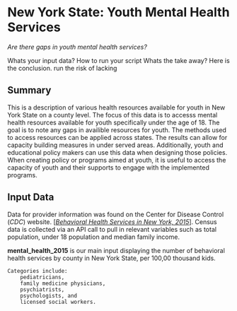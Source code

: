 # **New York State: Youth Mental Health Services**
*Are there gaps in youth mental health services?*


Whats your input data? 
How to run your script
Whats the take away? Here is the conclusion. run the risk of lacking 

## Summary

This is a description of various health resources available for youth in New York State on a county level. The focus of this data is to accesss mental health resources available for youth specifically under the age of 18. The goal is to note any gaps in availible resources for youth. The methods used to access resources can be applied across states. The results can allow for capacity building measures in under served areas. Additionally, youth and educational policy makers can use this data when designing those policies. When creating policy or programs aimed at youth, it is useful to access the capacity of youth and their supports to engage with the implemented programs.

## Input Data

Data for provider information was found on the Center for Disease Control (*CDC*) website. [[*Behavioral Health Services in New York, 2015*](https://www.cdc.gov/childrensmentalhealth/stateprofiles-providers/new-york/index.html)]. Census data is collected via an API call to pull in relevant variables such as total population, under 18 population and median family income. 

 **mental_health_2015** is our main input displaying the number of behavioral health services by county in New York State, per 100,00 thousand kids. 
 
    Categories include: 
        pediatricians, 
        family medicine physicians, 
        psychiatrists, 
        psychologists, and 
        licensed social workers.






